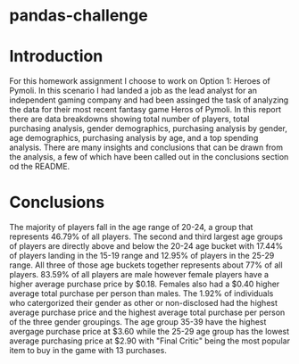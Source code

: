 # pandas-challenge
# Introduction
For this homework assignment I choose to work on Option 1: Heroes of Pymoli. In this scenario I had landed a job as the lead analyst for an independent gaming company and had been assinged the task of analyzing the data for their most recent fantasy game Heros of Pymoli. In this report there are data breakdowns showing total number of players, total purchasing analysis, gender demographics, purchasing analysis by gender, age demographics, purchasing analysis by age, and a top spending analysis. There are many insights and conclusions that can be drawn from the analysis, a few of which have been called out in the conclusions section od the README. 
# Conclusions 
The majority of players fall in the age range of 20-24, a group that represents 46.79% of all players. The second and third largest age groups of players are directly above and below the 20-24 age bucket with 17.44% of players landing in the 15-19 range and 12.95% of players in the 25-29 range. All three of those age buckets together represents about 77% of all players. 
83.59% of all players are male however female players have a higher average purchase price by $0.18. Females also had a $0.40 higher average total purchase per person than males. The 1.92% of individuals who catergorized their gender as other or non-disclosed had the highest average purchase price and the highest average total purchase per person of the three gender groupings. 
The age group 35-39 have the highest avergage purchase price at $3.60 while the 25-29 age group has the lowest average purchasing price at $2.90 with "Final Critic" being the most popular item to buy in the game with 13 purchases. 

